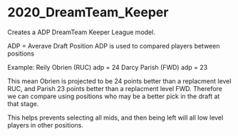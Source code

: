 # 2020_DreamTeam_Keeper

Creates a ADP DreamTeam Keeper League model.

ADP = Averave Draft Position
ADP is used to compared players between positions 

Example:
Reily Obrien (RUC) adp = 24
Darcy Parish (FWD) adp = 23

This mean Obrien is projected to be 24 points better than a replacment level RUC, and Parish 23 points better than a replacment level FWD. Therefore we can compare using positions who may be a better pick in the draft at that stage.

This helps prevents selecting all mids, and then being left will all low level players in other positions.
